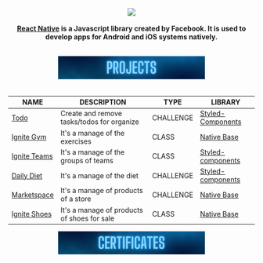 <div align="center">
  <img src="./Assets/react-native.gif">

  <p align="center"> 
    <strong>
      <a href="https://reactnative.dev/" target=_blank>React Native</a> is a Javascript library created by Facebook. It is used to develop apps for Android and iOS systems natively.
    </strong>
  </p>

  <br/>
  <div align="center">
    <img src="./Assets/Projects.svg" width="300px">
  </div>
  <br/>
  
  <table>
      <thead>
          <tr>
              <th>NAME</th>
              <th>DESCRIPTION</th>
              <th>TYPE</th>
              <th>LIBRARY</th>
          </tr>
      </thead>
      <tbody>
          <tr>
              <td><a href="https://github.com/JhonatanBS/Ignite-Todo-mobile" target="_blank">Todo</a></td>
              <td>Create and remove tasks/todos for organize</td>
              <td>CHALLENGE</td>
              <td><a href="https://styled-components.com/">Styled-Components</a></td>
          </tr>
          <tr>
              <td><a href="https://github.com/JhonatanBS/ReactNative/tree/main/Classes/ignitegym" target="_blank">Ignite Gym</a></td>
              <td>It's a manage of the exercises</td>
              <td>CLASS</td>
              <td><a href="https://nativebase.io/">Native Base</a></td>
          </tr>
          <tr>
              <td><a href="https://github.com/JhonatanBS/ReactNative/tree/main/Classes/igniteteams" target="_blank">Ignite Teams</a></td>
              <td>It's a manage of the groups of teams</td>
              <td>CLASS</td>
              <td><a href="https://styled-components.com/">Styled-components</a></td>
          </tr>
        <tr>
              <td><a href="https://github.com/JhonatanBS/DailyDiet" target="_blank">Daily Diet</a></td>
              <td>It's a manage of the diet</td>
              <td>CHALLENGE</td>
              <td><a href="https://styled-components.com/">Styled-components</a></td>
          </tr>
        <tr>
              <td><a href="https://github.com/JhonatanBS/MarketSpace" target="_blank">Marketspace</a></td>
              <td>It's a manage of products of a store</td>
              <td>CHALLENGE</td>
              <td><a href="https://styled-components.com/">Native Base</a></td>
          </tr>
        <tr>
              <td><a href="https://github.com/JhonatanBS/ReactNative/tree/main/Classes/igniteShoes" target="_blank">Ignite Shoes</a></td>
              <td>It's a manage of products of shoes for sale</td>
              <td>CLASS</td>
              <td><a href="https://styled-components.com/">Native Base</a></td>
          </tr>
      </tbody>
  </table>

  <div align="center">
    <img src="./Assets/Certificates.svg" width="300px">
  </div>
</div>
